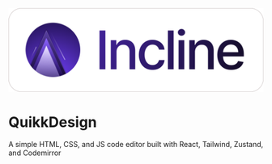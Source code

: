 ![Banner](./public/banner.png)

# QuikkDesign

A simple HTML, CSS, and JS code editor built with React, Tailwind, Zustand, and Codemirror
